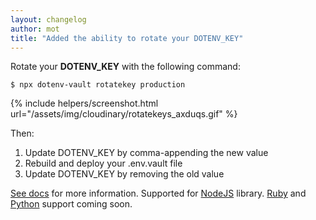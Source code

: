 ```yaml
---
layout: changelog
author: mot
title: "Added the ability to rotate your DOTENV_KEY"
---
```


Rotate your <strong>DOTENV_KEY</strong> with the following command:

```
$ npx dotenv-vault rotatekey production
```

{% include helpers/screenshot.html url="/assets/img/cloudinary/rotatekeys_axduqs.gif" %}

Then:

1. Update DOTENV_KEY by comma-appending the new value
2. Rebuild and deploy your .env.vault file
3. Update DOTENV_KEY by removing the old value

[See docs](/docs/dotenv-vault/rotatekey) for more information. Supported for [NodeJS](https://github.com/dotenv-org/dotenv-vault-core) library. [Ruby](https://github.com/dotenv-org/dotenv-vault-ruby) and [Python](https://github.com/dotenv-org/dotenv-vault-python) support coming soon.
